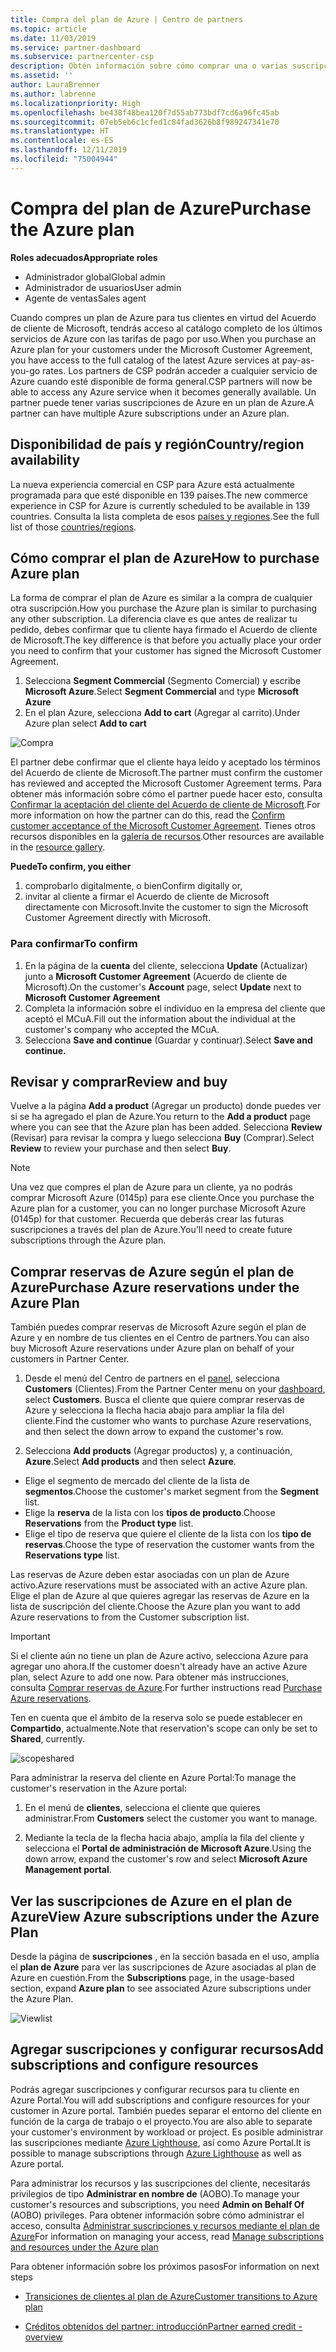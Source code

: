```yaml
---
title: Compra del plan de Azure | Centro de partners
ms.topic: article
ms.date: 11/03/2019
ms.service: partner-dashboard
ms.subservice: partnercenter-csp
description: Obtén información sobre cómo comprar una o varias suscripciones y reservas de Azure en un plan de Azure, cómo configurar los recursos, y cómo ver o agregar suscripciones.
ms.assetid: ''
author: LauraBrenner
ms.author: labrenne
ms.localizationpriority: High
ms.openlocfilehash: be438f48bea120f7d55ab773bdf7cd6a96fc45ab
ms.sourcegitcommit: 07eb5eb6c1cfed1c84fad3626b8f989247341e70
ms.translationtype: HT
ms.contentlocale: es-ES
ms.lasthandoff: 12/11/2019
ms.locfileid: "75004944"
---
```

# <a name="purchase-the-azure-plan"></a><span data-ttu-id="609c4-103">Compra del plan de Azure</span><span class="sxs-lookup"><span data-stu-id="609c4-103">Purchase the Azure plan</span></span>

<span data-ttu-id="609c4-104">**Roles adecuados**</span><span class="sxs-lookup"><span data-stu-id="609c4-104">**Appropriate roles**</span></span>
-   <span data-ttu-id="609c4-105">Administrador global</span><span class="sxs-lookup"><span data-stu-id="609c4-105">Global admin</span></span>
-   <span data-ttu-id="609c4-106">Administrador de usuarios</span><span class="sxs-lookup"><span data-stu-id="609c4-106">User admin</span></span>
-   <span data-ttu-id="609c4-107">Agente de ventas</span><span class="sxs-lookup"><span data-stu-id="609c4-107">Sales agent</span></span>

<span data-ttu-id="609c4-108">Cuando compres un plan de Azure para tus clientes en virtud del Acuerdo de cliente de Microsoft, tendrás acceso al catálogo completo de los últimos servicios de Azure con las tarifas de pago por uso.</span><span class="sxs-lookup"><span data-stu-id="609c4-108">When you purchase an Azure plan for your customers under the Microsoft Customer Agreement, you have access to the full catalog of the latest Azure services at pay-as-you-go rates.</span></span> <span data-ttu-id="609c4-109">Los partners de CSP podrán acceder a cualquier servicio de Azure cuando esté disponible de forma general.</span><span class="sxs-lookup"><span data-stu-id="609c4-109">CSP partners will now be able to access any Azure service when it becomes generally available.</span></span> <span data-ttu-id="609c4-110">Un partner puede tener varias suscripciones de Azure en un plan de Azure.</span><span class="sxs-lookup"><span data-stu-id="609c4-110">A partner can have multiple Azure subscriptions under an Azure plan.</span></span> 

## <a name="countryregion-availability"></a><span data-ttu-id="609c4-111">Disponibilidad de país y región</span><span class="sxs-lookup"><span data-stu-id="609c4-111">Country/region availability</span></span>
<span data-ttu-id="609c4-112">La nueva experiencia comercial en CSP para Azure está actualmente programada para que esté disponible en 139 países.</span><span class="sxs-lookup"><span data-stu-id="609c4-112">The new commerce experience in CSP for Azure is currently scheduled to be available in 139 countries.</span></span> <span data-ttu-id="609c4-113">Consulta la lista completa de esos [países y regiones](https://query.prod.cms.rt.microsoft.com/cms/api/am/binary/RE3QN0x).</span><span class="sxs-lookup"><span data-stu-id="609c4-113">See the full list of those [countries/regions](https://query.prod.cms.rt.microsoft.com/cms/api/am/binary/RE3QN0x).</span></span> 

## <a name="how-to-purchase-azure-plan"></a><span data-ttu-id="609c4-114">Cómo comprar el plan de Azure</span><span class="sxs-lookup"><span data-stu-id="609c4-114">How to purchase Azure plan</span></span>

<span data-ttu-id="609c4-115">La forma de comprar el plan de Azure es similar a la compra de cualquier otra suscripción.</span><span class="sxs-lookup"><span data-stu-id="609c4-115">How you purchase the Azure plan is similar to purchasing any other subscription.</span></span> <span data-ttu-id="609c4-116">La diferencia clave es que antes de realizar tu pedido, debes confirmar que tu cliente haya firmado el Acuerdo de cliente de Microsoft.</span><span class="sxs-lookup"><span data-stu-id="609c4-116">The key difference is that before you actually place your order you need to confirm that your customer has signed the Microsoft Customer Agreement.</span></span>

1. <span data-ttu-id="609c4-117">Selecciona **Segment Commercial** (Segmento Comercial) y escribe **Microsoft Azure**.</span><span class="sxs-lookup"><span data-stu-id="609c4-117">Select **Segment Commercial** and type **Microsoft Azure**</span></span> 
2. <span data-ttu-id="609c4-118">En el plan Azure, selecciona **Add to cart** (Agregar al carrito).</span><span class="sxs-lookup"><span data-stu-id="609c4-118">Under Azure plan select **Add to cart**</span></span>

![Compra](images/azure/Azurepurchase1.png)

<span data-ttu-id="609c4-120">El partner debe confirmar que el cliente haya leído y aceptado los términos del Acuerdo de cliente de Microsoft.</span><span class="sxs-lookup"><span data-stu-id="609c4-120">The partner must confirm the customer has reviewed and accepted the Microsoft Customer Agreement terms.</span></span> <span data-ttu-id="609c4-121">Para obtener más información sobre cómo el partner puede hacer esto, consulta [Confirmar la aceptación del cliente del Acuerdo de cliente de Microsoft](https://docs.microsoft.com/partner-center/confirm-customer-agreement).</span><span class="sxs-lookup"><span data-stu-id="609c4-121">For more information on how the partner can do this, read the [Confirm customer acceptance of the Microsoft Customer Agreement](https://docs.microsoft.com/partner-center/confirm-customer-agreement).</span></span> <span data-ttu-id="609c4-122">Tienes otros recursos disponibles en la [galería de recursos](https://partner.microsoft.com/resources/collection/Microsoft-Customer-Agreement-in-the-CSP-program#/).</span><span class="sxs-lookup"><span data-stu-id="609c4-122">Other resources are available in the [resource gallery](https://partner.microsoft.com/resources/collection/Microsoft-Customer-Agreement-in-the-CSP-program#/).</span></span>

<span data-ttu-id="609c4-123">**Puede**</span><span class="sxs-lookup"><span data-stu-id="609c4-123">**To confirm, you either**</span></span>
1. <span data-ttu-id="609c4-124">comprobarlo digitalmente, o bien</span><span class="sxs-lookup"><span data-stu-id="609c4-124">Confirm digitally or,</span></span>
2. <span data-ttu-id="609c4-125">invitar al cliente a firmar el Acuerdo de cliente de Microsoft directamente con Microsoft.</span><span class="sxs-lookup"><span data-stu-id="609c4-125">Invite the customer to sign the Microsoft Customer Agreement directly with Microsoft.</span></span> 

### <a name="to-confirm"></a><span data-ttu-id="609c4-126">Para confirmar</span><span class="sxs-lookup"><span data-stu-id="609c4-126">To confirm</span></span> 

1. <span data-ttu-id="609c4-127">En la página de la **cuenta** del cliente, selecciona **Update** (Actualizar) junto a **Microsoft Customer Agreement** (Acuerdo de cliente de Microsoft).</span><span class="sxs-lookup"><span data-stu-id="609c4-127">On the customer's **Account** page, select **Update** next to **Microsoft Customer Agreement**</span></span>  
2. <span data-ttu-id="609c4-128">Completa la información sobre el individuo en la empresa del cliente que aceptó el MCuA.</span><span class="sxs-lookup"><span data-stu-id="609c4-128">Fill out the information about the individual at the customer's company who accepted the MCuA.</span></span>
3. <span data-ttu-id="609c4-129">Selecciona **Save and continue** (Guardar y continuar).</span><span class="sxs-lookup"><span data-stu-id="609c4-129">Select **Save and continue.**</span></span>  

## <a name="review-and-buy"></a><span data-ttu-id="609c4-130">Revisar y comprar</span><span class="sxs-lookup"><span data-stu-id="609c4-130">Review and buy</span></span>

<span data-ttu-id="609c4-131">Vuelve a la página **Add a product** (Agregar un producto) donde puedes ver si se ha agregado el plan de Azure.</span><span class="sxs-lookup"><span data-stu-id="609c4-131">You return to the **Add a product** page where you can see that the Azure plan has been added.</span></span> <span data-ttu-id="609c4-132">Selecciona **Review** (Revisar) para revisar la compra y luego selecciona **Buy** (Comprar).</span><span class="sxs-lookup"><span data-stu-id="609c4-132">Select **Review** to review your purchase and then select **Buy**.</span></span> 

>[!Note]
><span data-ttu-id="609c4-133">Una vez que compres el plan de Azure para un cliente, ya no podrás comprar Microsoft Azure (0145p) para ese cliente.</span><span class="sxs-lookup"><span data-stu-id="609c4-133">Once you purchase the Azure plan for a customer, you can no longer purchase Microsoft Azure (0145p) for that customer.</span></span> <span data-ttu-id="609c4-134">Recuerda que deberás crear las futuras suscripciones a través del plan de Azure.</span><span class="sxs-lookup"><span data-stu-id="609c4-134">You'll need to create future subscriptions through the Azure plan.</span></span>

## <a name="purchase-azure-reservations-under-the-azure-plan"></a><span data-ttu-id="609c4-135">Comprar reservas de Azure según el plan de Azure</span><span class="sxs-lookup"><span data-stu-id="609c4-135">Purchase Azure reservations under the Azure Plan</span></span> 
  
<span data-ttu-id="609c4-136">También puedes comprar reservas de Microsoft Azure según el plan de Azure y en nombre de tus clientes en el Centro de partners.</span><span class="sxs-lookup"><span data-stu-id="609c4-136">You can also buy Microsoft Azure reservations under Azure plan on behalf of your customers in Partner Center.</span></span>

1. <span data-ttu-id="609c4-137">Desde el menú del Centro de partners en el [panel](https://partner.microsoft.com/dashboard/), selecciona **Customers** (Clientes).</span><span class="sxs-lookup"><span data-stu-id="609c4-137">From the Partner Center menu on your [dashboard](https://partner.microsoft.com/dashboard/), select **Customers**.</span></span> <span data-ttu-id="609c4-138">Busca el cliente que quiere comprar reservas de Azure y selecciona la flecha hacia abajo para ampliar la fila del cliente.</span><span class="sxs-lookup"><span data-stu-id="609c4-138">Find the customer who wants to purchase Azure reservations, and then select the down arrow to expand the customer's row.</span></span> 

2. <span data-ttu-id="609c4-139">Selecciona **Add products** (Agregar productos) y, a continuación, **Azure**.</span><span class="sxs-lookup"><span data-stu-id="609c4-139">Select **Add products** and then select **Azure**.</span></span> 
- <span data-ttu-id="609c4-140">Elige el segmento de mercado del cliente de la lista de **segmentos**.</span><span class="sxs-lookup"><span data-stu-id="609c4-140">Choose the customer's market segment from the **Segment** list.</span></span> 
- <span data-ttu-id="609c4-141">Elige la **reserva** de la lista con los **tipos de producto**.</span><span class="sxs-lookup"><span data-stu-id="609c4-141">Choose **Reservations** from the **Product type** list.</span></span> 
- <span data-ttu-id="609c4-142">Elige el tipo de reserva que quiere el cliente de la lista con los **tipo de reservas**.</span><span class="sxs-lookup"><span data-stu-id="609c4-142">Choose the type of reservation the customer wants from the **Reservations type** list.</span></span> 

<span data-ttu-id="609c4-143">Las reservas de Azure deben estar asociadas con un plan de Azure activo.</span><span class="sxs-lookup"><span data-stu-id="609c4-143">Azure reservations must be associated with an active Azure plan.</span></span> <span data-ttu-id="609c4-144">Elige el plan de Azure al que quieres agregar las reservas de Azure en la lista de suscripción del cliente.</span><span class="sxs-lookup"><span data-stu-id="609c4-144">Choose the Azure plan you want to add Azure reservations to from the Customer subscription list.</span></span> 

>[!Important] 
><span data-ttu-id="609c4-145">Si el cliente aún no tiene un plan de Azure activo, selecciona Azure para agregar uno ahora.</span><span class="sxs-lookup"><span data-stu-id="609c4-145">If the customer doesn't already have an active Azure plan, select Azure to add one now.</span></span> <span data-ttu-id="609c4-146">Para obtener más instrucciones, consulta [Comprar reservas de Azure](https://docs.microsoft.com/partner-center/azure-reservations-buying#purchase-azure-reservations).</span><span class="sxs-lookup"><span data-stu-id="609c4-146">For further instructions read [Purchase Azure reservations](https://docs.microsoft.com/partner-center/azure-reservations-buying#purchase-azure-reservations).</span></span>

<span data-ttu-id="609c4-147">Ten en cuenta que el ámbito de la reserva solo se puede establecer en **Compartido**, actualmente.</span><span class="sxs-lookup"><span data-stu-id="609c4-147">Note that reservation's scope can only be set to **Shared**, currently.</span></span> 

![scopeshared](images/azure/addprods1.png)

<span data-ttu-id="609c4-149">Para administrar la reserva del cliente en Azure Portal:</span><span class="sxs-lookup"><span data-stu-id="609c4-149">To manage the customer's reservation in the Azure portal:</span></span> 

1. <span data-ttu-id="609c4-150">En el menú de **clientes**, selecciona el cliente que quieres administrar.</span><span class="sxs-lookup"><span data-stu-id="609c4-150">From **Customers** select the customer you want to manage.</span></span> 

2. <span data-ttu-id="609c4-151">Mediante la tecla de la flecha hacia abajo, amplía la fila del cliente y selecciona el **Portal de administración de Microsoft Azure**.</span><span class="sxs-lookup"><span data-stu-id="609c4-151">Using the down arrow, expand the customer's row and select **Microsoft Azure Management portal**.</span></span>  
 
## <a name="view-azure-subscriptions-under-the-azure-plan"></a><span data-ttu-id="609c4-152">Ver las suscripciones de Azure en el plan de Azure</span><span class="sxs-lookup"><span data-stu-id="609c4-152">View Azure subscriptions under the Azure Plan</span></span> 

<span data-ttu-id="609c4-153">Desde la página de **suscripciones** , en la sección basada en el uso, amplía el **plan de Azure** para ver las suscripciones de Azure asociadas al plan de Azure en cuestión.</span><span class="sxs-lookup"><span data-stu-id="609c4-153">From the **Subscriptions** page, in the usage-based section, expand **Azure plan** to see associated Azure subscriptions under the Azure Plan.</span></span>

![Viewlist](images/azure/addprods2.png) 


## <a name="add-subscriptions-and-configure-resources"></a><span data-ttu-id="609c4-155">Agregar suscripciones y configurar recursos</span><span class="sxs-lookup"><span data-stu-id="609c4-155">Add subscriptions and configure resources</span></span>

<span data-ttu-id="609c4-156">Podrás agregar suscripciones y configurar recursos para tu cliente en Azure Portal.</span><span class="sxs-lookup"><span data-stu-id="609c4-156">You will add subscriptions and configure resources for your customer in Azure portal.</span></span> <span data-ttu-id="609c4-157">También puedes separar el entorno del cliente en función de la carga de trabajo o el proyecto.</span><span class="sxs-lookup"><span data-stu-id="609c4-157">You are also able to separate your customer's environment by workload or project.</span></span> <span data-ttu-id="609c4-158">Es posible administrar las suscripciones mediante [Azure Lighthouse](https://azure.microsoft.com/services/azure-lighthouse/), así como Azure Portal.</span><span class="sxs-lookup"><span data-stu-id="609c4-158">It is possible to manage subscriptions through [Azure Lighthouse](https://azure.microsoft.com/services/azure-lighthouse/) as well as Azure portal.</span></span> 

<span data-ttu-id="609c4-159">Para administrar los recursos y las suscripciones del cliente, necesitarás privilegios de tipo **Administrar en nombre de** (AOBO).</span><span class="sxs-lookup"><span data-stu-id="609c4-159">To manage your customer's resources and subscriptions, you need **Admin on Behalf Of** (AOBO) privileges.</span></span> <span data-ttu-id="609c4-160">Para obtener información sobre cómo administrar el acceso, consulta [Administrar suscripciones y recursos mediante el plan de Azure](azure-plan-manage.md)</span><span class="sxs-lookup"><span data-stu-id="609c4-160">For information on managing your access, read [Manage subscriptions and resources under the Azure plan](azure-plan-manage.md)</span></span>

<span data-ttu-id="609c4-161">Para obtener información sobre los próximos pasos</span><span class="sxs-lookup"><span data-stu-id="609c4-161">For information on next steps</span></span>

- [<span data-ttu-id="609c4-162">Transiciones de clientes al plan de Azure</span><span class="sxs-lookup"><span data-stu-id="609c4-162">Customer transitions to Azure plan</span></span>](azure-plan-transition.md)

- [<span data-ttu-id="609c4-163">Créditos obtenidos del partner: introducción</span><span class="sxs-lookup"><span data-stu-id="609c4-163">Partner earned credit - overview</span></span>](partner-earned-credit.md)







            




    

  













    



    

